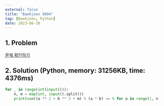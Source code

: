 ```yaml
---
external: false
title: "Baekjoon 9094"
tag: [Baekjoon, Python]
date: 2023-06-30
---
```


## 1. Problem

[문제 확인하기](https://www.acmicpc.net/problem/9094)

## 2. Solution (Python, memory: 31256KB, time: 4376ms)

```python
for _ in range(int(input())):
    n, m = map(int, input().split())
    print(sum((a ** 2 + b ** 2 + m) % (a * b) == 0 for a in range(1, n) for b in range(a + 1, n)))
```
